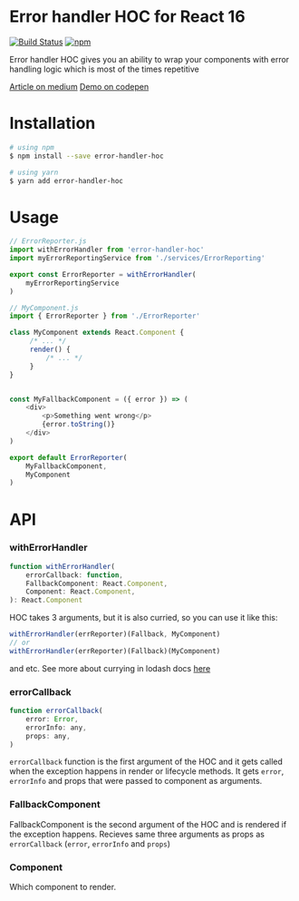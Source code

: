 # Error handler HOC for React 16

[![Build Status](https://travis-ci.org/notgiorgi/react-error-handler-hoc.svg?branch=master)](https://travis-ci.org/notgiorgi/react-error-handler-hoc)
[![npm](https://img.shields.io/npm/v/error-handler-hoc.svg)](https://www.npmjs.com/package/error-handler-hoc)


Error handler HOC gives you an ability to wrap your components with error handling logic which is most of the times repetitive

[Article on medium](https://codeburst.io/catching-exceptions-using-higher-order-components-in-react-16-b8a401853a10)
[Demo on codepen](https://codepen.io/notgiorgi/pen/pryOwg?editors=0010)

# Installation

```sh
# using npm
$ npm install --save error-handler-hoc

# using yarn
$ yarn add error-handler-hoc
```


# Usage

```js
// ErrorReporter.js
import withErrorHandler from 'error-handler-hoc'
import myErrorReportingService from './services/ErrorReporting'

export const ErrorReporter = withErrorHandler(
    myErrorReportingService
)

// MyComponent.js
import { ErrorReporter } from './ErrorReporter'

class MyComponent extends React.Component {
     /* ... */
     render() {
         /* ... */
     }
}


const MyFallbackComponent = ({ error }) => (
    <div>
        <p>Something went wrong</p>
        {error.toString()}
    </div>
)

export default ErrorReporter(
    MyFallbackComponent,
    MyComponent
)
```

# API

### withErrorHandler
```js
function withErrorHandler(
    errorCallback: function,
    FallbackComponent: React.Component,
    Component: React.Component,
): React.Component
```

HOC takes 3 arguments, but it is also curried, so you can use it like this:

```js
withErrorHandler(errReporter)(Fallback, MyComponent)
// or
withErrorHandler(errReporter)(Fallback)(MyComponent)
```

and etc. See more about currying in lodash docs [here](https://lodash.com/docs/4.17.4#curry)

### errorCallback

```js
function errorCallback(
    error: Error,
    errorInfo: any,
    props: any,
)
```

`errorCallback` function is the first argument of the HOC and it gets called when the exception happens in render or lifecycle methods. It gets `error`, `errorInfo` and props that were passed to component as arguments.

### FallbackComponent

FallbackComponent is the second argument of the HOC and is rendered if the exception happens. Recieves same three arguments as props as `errorCallback` (`error`, `errorInfo` and `props`)

### Component

Which component to render.
